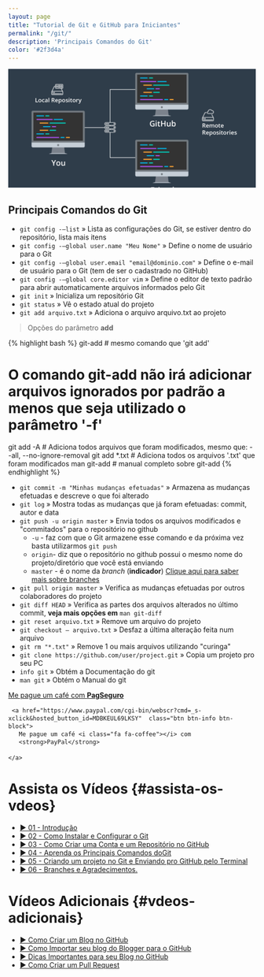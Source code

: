 ```yaml
---
layout: page
title: "Tutorial de Git e GitHub para Iniciantes"
permalink: "/git/"
description: 'Principais Comandos do Git'
color: '#2f3d4a'
---
```

![Tutorial de Git e GitHub para Iniciantes](/assets/img/cursos/git.jpg "Tutorial de Git e GitHub para Iniciantes")

Principais Comandos do Git
--------------------------

- `git config -–list` » Lista as configurações do Git, se estiver dentro do repositório, lista mais itens
- `git config -–global user.name "Meu Nome"` » Define o nome de usuário para o Git
- `git config -–global user.email "email@dominio.com"` » Define o e-mail de usuário para o Git (tem de ser o cadastrado no GitHub)
- `git config -–global core.editor vim` » Define o editor de texto padrão para abrir automaticamente arquivos informados pelo Git
- `git init` » Inicializa um repositório Git
- `git status` » Vê o estado atual do projeto
- `git add arquivo.txt` » Adiciona o arquivo arquivo.txt ao projeto

> Opções do parâmetro **add**

{% highlight bash %}
git-add # mesmo comando que 'git add'
# O comando git-add não irá adicionar arquivos ignorados por padrão a menos que seja utilizado o parâmetro '-f'
git add -A # Adiciona todos arquivos que foram modificados, mesmo que: --all, --no-ignore-removal
git add *.txt # Adiciona todos os arquivos '.txt' que foram modificados
man git-add # manual completo sobre git-add
{% endhighlight %}

- `git commit -m "Minhas mudanças efetuadas"` » Armazena as mudanças efetuadas e descreve o que foi alterado
- `git log` » Mostra todas as mudanças que já foram efetuadas: commit, autor e data
- `git push -u origin master` » Envia todos os arquivos modificados e "commitados" para o repositório no github
  - `-u` - faz com que o Git armazene esse comando e da próxima vez basta utilizarmos `git push`
  - `origin`- diz que o repositório no github possui o mesmo nome do projeto/diretório que você está enviando
  - `master` - é o nome da *branch* (**indicador**) [Clique aqui para saber mais sobre branches](https://goo.gl/2ZT5Cd)
- `git pull origin master` » Verifica as mudanças efetuadas por outros colaboradores do projeto
- `git diff HEAD` » Verifica as partes dos arquivos alterados no último commit, **veja mais opções em** `man git-diff`
- `git reset arquivo.txt` » Remove um arquivo do projeto
- `git checkout – arquivo.txt` » Desfaz a última alteração feita num arquivo
- `git rm "*.txt"` » Remove 1 ou mais arquivos utilizando "curinga"
- `git clone https://github.com/user/project.git` » Copia um projeto pro seu PC
- `info git` » Obtém a Documentação do git
- `man git` » Obtém o Manual do git

<div class="text-center">
     <a href="https://pag.ae/bhgSpYQ"  class="btn btn-success btn-block">
       Me pague um café <i class="fa fa-coffee"></i> com
       <strong>PagSeguro</strong>
    </a>

     <a href="https://www.paypal.com/cgi-bin/webscr?cmd=_s-xclick&hosted_button_id=MDBKEUL69LKSY"  class="btn btn-info btn-block">
       Me pague um café <i class="fa fa-coffee"></i> com
       <strong>PayPal</strong>

    </a>
</div>

Assista os Vídeos {#assista-os-vdeos}
=================

+ [▶️ 01 - Introdução](https://www.youtube.com/watch?v=CsyumQN6ZdA "Curso de Git e GitHub Para Iniciantes")
+ [▶️ 02 - Como Instalar e Configurar o Git](https://www.youtube.com/watch?v=ty-8-d7Y8JA "Curso de Git e GitHub Para Iniciantes")
+ [▶️ 03 - Como Criar uma Conta e um Repositório no GitHub](https://www.youtube.com/watch?v=T1HuwSPd3eg "Curso de Git e GitHub Para Iniciantes")
+ [▶️ 04 - Aprenda os Principais Comandos doGit](https://www.youtube.com/watch?v=5WFm5pvcWwM "Curso de Git e GitHub Para Iniciantes")
+ [▶️ 05 - Criando um projeto no Git e Enviando pro GitHub pelo Terminal](https://www.youtube.com/watch?v=C30fCXy3ZcY "Curso de Git e GitHub Para Iniciantes")
+ [▶️ 06 - Branches e Agradecimentos.](https://www.youtube.com/watch?v=SgOdsVVeXsE "Curso de Git e GitHub Para Iniciantes")

Vídeos Adicionais {#vdeos-adicionais}
=================

- [▶️ Como Criar um Blog no GitHub](https://www.youtube.com/watch?v=MBiw57swnsI "Terminal Root")
- [▶️ Como Importar seu blog do Blogger para o GitHub](https://www.youtube.com/watch?v=wpHWQqnlpG0 "Terminal Root")
- [▶️ Dicas Importantes para seu Blog no GitHub](https://www.youtube.com/watch?v=sOSWfN6iGno "Terminal Root")
- [▶️ Como Criar um Pull Request](https://www.youtube.com/TerminalRootTV "Terminal Root")
